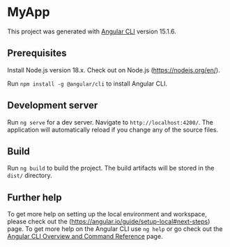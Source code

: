 # MyApp

This project was generated with [Angular CLI](https://github.com/angular/angular-cli) version 15.1.6.

## Prerequisites

Install Node.js version 18.x. Check out on Node.js (https://nodejs.org/en/).

Run `npm install -g @angular/cli` to install Angular CLI.

## Development server

Run `ng serve` for a dev server. Navigate to `http://localhost:4200/`. The application will automatically reload if you change any of the source files.


## Build

Run `ng build` to build the project. The build artifacts will be stored in the `dist/` directory.


## Further help
To get more help on setting up the local environment and workspace, please check out the (https://angular.io/guide/setup-local#next-steps) page.
To get more help on the Angular CLI use `ng help` or go check out the [Angular CLI Overview and Command Reference](https://angular.io/cli) page.
